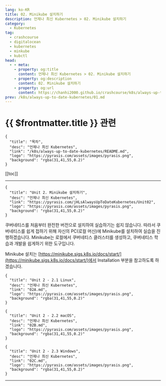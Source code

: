 ```yaml
---
lang: ko-KR
title: 02. Minikube 설치하기
description: 언제나 최신 Kubernetes > 02. Minikube 설치하기
category:
  - Kubernetes
tag:
  - crashcourse
  - digitalocean
  - kubernetes
  - minkube
  - kubctl
head:
  - - meta:
    - property: og:title
      content: 언제나 최신 Kubernetes > 02. Minikube 설치하기
    - property: og:description
      content: 02. Minikube 설치하기
    - property: og:url
      content: https://chanhi2000.github.io/crashcourse/k8s/always-up-to-date-kubernetes/02.html
prev: /k8s/always-up-to-date-kubernetes/01.md
---
```


# {{ $frontmatter.title }} 관련

```component VPCard
{
  "title": "목차",
  "desc": "언제나 최신 Kubernetes",
  "link": "/k8s/always-up-to-date-kubernetes/README.md",
  "logo": "https://pyrasis.com/assets/images/pyrasis.png",
  "background": "rgba(31,41,55,0.2)"
}
```

[[toc]]

---

```component VPCard
{
  "title": "Unit 2. Minikube 설치하기",
  "desc": "언제나 최신 Kubernetes",
  "link": "https://pyrasis.com/jHLsAlwaysUpToDateKubernetes/Unit02",
  "logo": "https://pyrasis.com/assets/images/pyrasis.png",
  "background": "rgba(31,41,55,0.2)"
}
```

쿠버네티스를 처음부터 완전한 버전으로 설치하여 실습하기는 쉽지 않습니다. 따라서 쿠버네티스를 쉽게 접하기 위해 자신의 PC(로컬 머신)에 Minikube를 설치하여 실습을 진행하겠습니다. Minikube는 로컬에서 쿠버네티스 클러스터를 생성하고, 쿠버네티스 학습과 개발을 쉽게하기 위한 도구입니다.

Minikube 설치는 [https://minikube.sigs.k8s.io/docs/start/](https://minikube.sigs.k8s.io/docs/start/)에서 Installation 부분을 참고하도록 하겠습니다.

```component VPCard
{
  "title": "Unit 2 - 2.1 Linux",
  "desc": "언제나 최신 Kubernetes",
  "link": "02A.md",
  "logo": "https://pyrasis.com/assets/images/pyrasis.png",
  "background": "rgba(31,41,55,0.2)"
}
```

```component VPCard
{
  "title": "Unit 2 - 2.2 macOS",
  "desc": "언제나 최신 Kubernetes",
  "link": "02B.md",
  "logo": "https://pyrasis.com/assets/images/pyrasis.png",
  "background": "rgba(31,41,55,0.2)"
}
```

```component VPCard
{
  "title": "Unit 2 - 2.3 Windows",
  "desc": "언제나 최신 Kubernetes",
  "link": "02C.md",
  "logo": "https://pyrasis.com/assets/images/pyrasis.png",
  "background": "rgba(31,41,55,0.2)"
}
```

---
